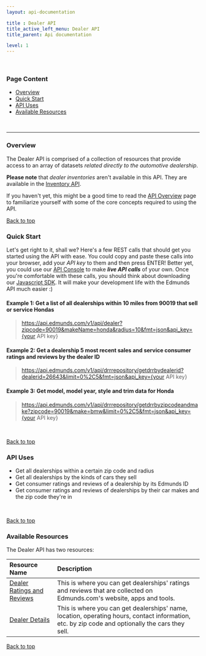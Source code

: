 ```yaml
---
layout: api-documentation

title : Dealer API
title_active_left_menu: Dealer API
title_parent: Api documentation

level: 1
---
```


<a name="top">&nbsp;</a>

### Page Content

* [Overview](#sec-1)
* [Quick Start](#sec-2)
* [API Uses](#sec-3)
* [Available Resources](#sec-4)

<a name='sec-1'>&nbsp;</a>

---


### Overview

The Dealer API is comprised of a collection of resources that provide access to an array of datasets _related directly to the automotive dealership_.

**Please note** that *dealer inventories* aren't available in this API. They are available in the [Inventory API](/api-documentation/inventory/).

If you haven't yet, this might be a good time to read the [API Overview](/api-documentation/overview/) page to familiarize yourself with some of the core concepts required to using the API.<a name='sec-2'>&nbsp;</a>

[Back to top](#top)

### Quick Start

Let's get right to it, shall we? Here's a few REST calls that should get you started using the API with ease. You could copy and paste these calls into your browser, add your *API key* to them and then press ENTER! Better yet, you could use our [API Console](http://edmunds.mashery.com/io-docs) to make ***live API calls*** of your own. Once you're comfortable with these calls, you should think about downloading our [Javascript SDK](https://github.com/EdmundsAPI/sdk-javascript). It will make your development life with the Edmunds API much easier :)

#### Example 1: Get a list of all dealerships within 10 miles from 90019 that sell or service Hondas

> https://api.edmunds.com/v1/api/dealer?zipcode=90019&makeName=honda&radius=10&fmt=json&api_key={your API key}

#### Example 2: Get a dealership 5 most recent sales and service consumer ratings and reviews by the dealer ID

> https://api.edmunds.com/v1/api/drrrepository/getdrrbydealerid?dealerid=26643&limit=0%2C5&fmt=json&api_key={your API key}

#### Example 3: Get model, model year, style and trim data for Honda

> https://api.edmunds.com/v1/api/drrrepository/getdrrbyzipcodeandmake?zipcode=90019&make=bmw&limit=0%2C5&fmt=json&api_key={your API key}

<a name='sec-3'>&nbsp;</a>

[Back to top](#top)

### API Uses

* Get all dealerships within a certain zip code and radius
* Get all dealerships by the kinds of cars they sell
* Get consumer ratings and reviews of a dealership by its Edmunds ID
* Get consumer ratings and reviews of dealerships by their car makes and the zip code they're in

<a name='sec-4'>&nbsp;</a>

[Back to top](#top)

### Available Resources

The Dealer API has two resources:

| Resource Name  	| Description                           |
|:------------------|:--------------------------------------|
| [Dealer Ratings and Reviews](/api-documentation/dealer/ratings_and_reviews/v1/) | This is where you can get dealerships' ratings and reviews that are collected on Edmunds.com's website, apps and tools. |
| [Dealer Details](/api-documentation/dealer/details_and_location/v1/) | This is where you can get dealerships' name, location, operating hours, contact information, etc. by zip code and optionally the cars they sell. |

[Back to top](#top)
